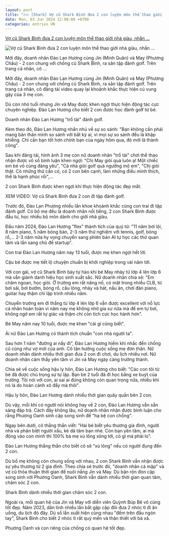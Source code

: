 ```yaml
---
layout: post
title: "🔥🔥 [Shark] Vợ cũ Shark Bình đưa 2 con luyện môn thể thao giới nhà giàu, nhắn ..."
date: Mon, 03 Jun 2024 12:00:00 +0700
categories: entries VN
---
```

[Vợ cũ Shark Bình đưa 2 con luyện môn thể thao giới nhà giàu, nhắn ...](https://eva.vn/lang-sao/vo-cu-shark-binh-dua-2-con-luyen-mon-the-thao-gioi-nha-giau-nhan-nhu-moi-su-so-sanh-deu-la-khap-khieng-c20a597537.html)

![Vợ cũ Shark Bình đưa 2 con luyện môn thể thao giới nhà giàu, nhắn ...](https://cdn.eva.vn/upload/2-2024/images/2024-06-04/img-social-uploadbtv-thumb--1--1-9-1717493241-694-width1200height628-watermark.jpg)

Mới đây, doanh nhân Đào Lan Hương cùng Jin (Minh Quân) và May (Phương Châu) - 2 con chung với chồng cũ Shark Bình, ra sân tập đánh golf. Trên trang cá nhân, cô ...

Mới đây, doanh nhân Đào Lan Hương cùng Jin (Minh Quân) và May (Phương Châu) - 2 con chung với chồng cũ Shark Bình, ra sân tập đánh golf. Trên trang cá nhân, cô đăng tải video quay lại khoảnh khắc thực hiện cú vung gậy của 3 mẹ con.

Dù còn nhỏ tuổi nhưng Jin và May được khen ngợi thực hiện động tác cực chuyên nghiệp. Đào Lan Hương cho biết 2 con được học đánh golf từ bé.

Doanh nhân Đào Lan Hương "trổ tài" đánh golf.

Kèm theo đó, Đào Lan Hương nhắn nhủ về sự so sánh: "Bạn không cần phải mang bản thân mình so sánh với bất kỳ ai, vì mọi sự so sánh đều là khập khiễng. Chỉ cần bạn tốt hơn chính bạn của ngày hôm qua, đó mới là thành công".

Sau khi đăng tải, hình ảnh 3 mẹ con nữ doanh nhân "trổ tài" chơi thể thao nhận được vô số bình luận khen ngợi: "Chị May giỏi quá luôn ạ! Một chiếc em bé vô cùng đáng yêu", "Cả nhà giỏi golf quá ngưỡng mộ em", "Chị giỏi thật. Có những thứ cần có, có 2 con bên cạnh, làm những điều mình thích, thế là hạnh phúc rồi",...

2 con Shark Bình được khen ngợi khi thực hiện động tác đẹp mắt.

XEM VIDEO: Vợ cũ Shark Bình đưa 2 con đi tập đánh golf.

Trước đó, Đào Lan Phương nhiều lần khoe khoảnh khắc cùng con trai đi tập đánh golf. Có bố mẹ đều là doanh nhân nổi tiếng, 2 con Shark Bình được đầu tư, học nhiều bộ môn dành cho giới nhà giàu.

Đầu năm 2024, Đào Lan Hương "flex" thành tích của quý tử: "11 năm bơi lội, 8 năm piano, 5 năm bóng bàn, 2-3 năm thử nghiệm với tennis, golf, bóng rổ,... 2-3 năm nữa hy vọng chuyển sang phiên bản AI tự học các thứ quan tâm và lấn sang chủ đề startup".

Con trai Đào Lan Hương năm nay 13 tuổi, được mẹ khen ngợi hết lời.

Cậu bé được mẹ tiết lộ chuyện chuẩn bị khởi nghiệp trong vài năm tới.

Với con gái, vợ cũ Shark Bình bày tự hào khi bé May nhảy từ lớp 4 lên lớp 6 mà vẫn giành danh hiệu học sinh xuất sắc. Nữ doanh nhân chia sẻ: "Em chăm ngoan, học giỏi. Ở trường em rất năng nổ, có mặt trong nhiều CLB, từ bơi sải, bơi bướm, bóng rổ, cầu lông, nhảy và hát, nấu ăn, chơi đàn piano, guitar hay thậm chí lập trình nhiều năm.

Chuyển trường em đi thẳng từ lớp 4 lên lớp 6 vẫn được excellent với nỗ lực cá nhân hoàn toàn vì năm nay mẹ không nhờ gia sư nữa mà để em tự bơi, không ngờ em rất tự giác và thậm chí còn tích cực học hành hơn".

Bé May năm nay 10 tuổi, được mẹ khen "cái gì cũng biết".

Ái nữ Đào Lan Hương có thành tích chuẩn "con nhà người ta".

Sau hơn 1 năm "đường ai nấy đi", Đào Lan Hương hiếm khi nhắc đến chồng cũ cũng như vợ mới của anh. Cô tận hưởng cuộc sống mẹ đơn thân. Nữ doanh nhân dành nhiều thời gian đưa 2 con đi chơi, du lịch nhiều nơi. Nữ doanh nhân cảm thấy yên tâm vì Jin và May ngày càng trưởng thành.

Chia sẻ về cuộc sống hậu ly hôn, Đào Lan Hương cho biết: "Các con tôi từ bé đã được chú trọng sự tự lập. Bạn bé 2 tuổi đã đi học bằng xe buýt của trường. Tôi nói với con, ai sai ai đúng không còn quan trọng nữa, nhiều khi nó là do hoàn cảnh xô đẩy mà thôi".

Hậu ly hôn, Đào Lan Hương dành nhiều thời gian quây quần bên 2 con.

Dù vậy, mỗi khi có người nói không hay về 2 con, Đào Lan Hương vẫn sẵn sàng đáp trả. Cách đây không lâu, nữ doanh nhân nhận được bình luận cho rằng Phương Oanh sinh cặp song sinh để "hạ bệ con chồng".

Ngay bên dưới, cô thẳng thắn viết: "Hai bé biết yêu thương gia đình, người nhà và phân biệt người xấu, kẻ dã tâm bạn nhé. Còn bạn yên tâm, ai mà động vào con mình thì 100% bà mẹ xù lông xông tới, có gì mà phải lo".

Đào Lan Hương thẳng thắn cho biết cô sẽ "xù lông" nếu có người đụng đến 2 con.

Dù bố mẹ không còn chung sống với nhau, 2 con Shark Bình vẫn nhận được sự yêu thương từ 2 gia đình. Theo chia sẻ trước đó, "doanh nhân cá mập" và vợ cũ thỏa thuận thời gian để nuôi nấng Jin và May. Dù bận rộn đón cặp song sinh với Phương Oanh, Shark Bình vẫn dành nhiều thời gian quan tâm, chăm sóc 2 con.

Shark Bình dành nhiều thời gian chăm sóc 2 con.

Ngoài ra, mối quan hệ của Jin và May với diễn viên Quỳnh Búp Bê vô cùng tốt đẹp. Năm 2023, dân tình nhiều lần bắt gặp cặp đôi đưa 2 nhóc tì đi ăn uống, du lịch đó đây. Dù số lần xuất hiện cùng nhau "đếm trên đầu ngón tay", Shark Bình cho biết 2 nhóc tì rất quý mến và thân thiết với bà xã.

Phương Oanh và con riêng của chồng có quan hệ tốt đẹp.

